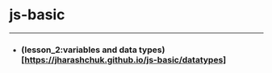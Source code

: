 # js-basic
---
- ### (lesson_2:variables and data types)[https://jharashchuk.github.io/js-basic/datatypes]